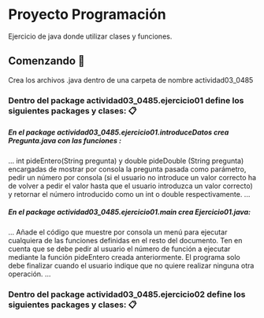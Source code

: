 # Proyecto Programación

Ejercicio de java donde utilizar clases y funciones.


## Comenzando 🚀
Crea los archivos .java dentro de una carpeta de nombre actividad03_0485


### Dentro del package actividad03_0485.ejercicio01 define los siguientes packages y clases: 📋

##### En el package actividad03_0485.ejercicio01.introduceDatos crea Pregunta.java con las funciones :
...
int pideEntero(String pregunta) y double pideDouble (String pregunta) encargadas de mostrar por consola la pregunta pasada como parámetro, pedir un número por consola (si el usuario no introduce un valor correcto ha de volver a pedir el valor hasta que el usuario introduzca un valor correcto) y retornar el número introducido como un int o double respectivamente.
...

##### En el package actividad03_0485.ejercicio01.main crea Ejercicio01.java:
...
Añade el código que muestre por consola un menú para ejecutar cualquiera de las funciones definidas en el resto del documento. 
Ten en cuenta que se debe pedir al usuario el número de función a ejecutar mediante la función pideEntero creada anteriormente. 
El programa solo debe finalizar cuando el usuario indique que no quiere realizar ninguna otra operación.
...

### Dentro del package actividad03_0485.ejercicio02 define los siguientes packages y clases: 📋
